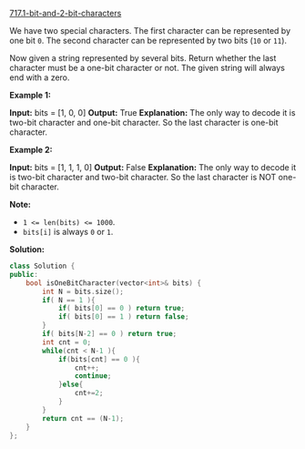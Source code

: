 [717.1-bit-and-2-bit-characters](https://leetcode.com/problems/1-bit-and-2-bit-characters/)  

We have two special characters. The first character can be represented by one bit `0`. The second character can be represented by two bits (`10` or `11`).

Now given a string represented by several bits. Return whether the last character must be a one-bit character or not. The given string will always end with a zero.

**Example 1:**  

**Input:** 
bits = \[1, 0, 0\]
**Output:** True
**Explanation:** 
The only way to decode it is two-bit character and one-bit character. So the last character is one-bit character.

**Example 2:**  

**Input:** 
bits = \[1, 1, 1, 0\]
**Output:** False
**Explanation:** 
The only way to decode it is two-bit character and two-bit character. So the last character is NOT one-bit character.

**Note:**

*   `1 <= len(bits) <= 1000`.
*   `bits[i]` is always `0` or `1`.  



**Solution:**  

```cpp
class Solution {
public:
    bool isOneBitCharacter(vector<int>& bits) {
        int N = bits.size();
        if( N == 1 ){
            if( bits[0] == 0 ) return true;
            if( bits[0] == 1 ) return false;
        }
        if( bits[N-2] == 0 ) return true;
        int cnt = 0;
        while(cnt < N-1 ){
            if(bits[cnt] == 0 ){
                cnt++;
                continue;
            }else{
                cnt+=2;
            }
        }
        return cnt == (N-1);
    }
};
```
      